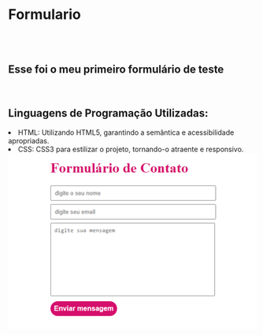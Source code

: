 <h1>Formulario</h1>
<br>
<br>
<h2>Esse foi o meu primeiro formulário de teste</h2>
<br>
<h2>Linguagens de Programação Utilizadas:</h2>
<lo>
  <li>HTML: Utilizando HTML5, garantindo a semântica e acessibilidade apropriadas.</li>
  <li>CSS: CSS3 para estilizar o projeto, tornando-o atraente e responsivo.</li>
</lo>

<img src="https://github.com/Josetelma/Formulario/blob/main/Formul%C3%A1rio.PNG?raw=true">
